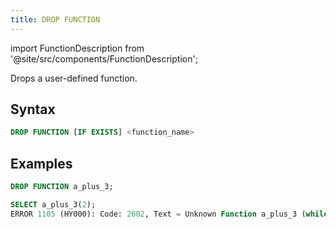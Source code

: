 ```yaml
---
title: DROP FUNCTION
---
```

import FunctionDescription from '@site/src/components/FunctionDescription';

<FunctionDescription description="Introduced or updated: v1.2.116"/>

Drops a user-defined function.

## Syntax

```sql
DROP FUNCTION [IF EXISTS] <function_name>
```

## Examples

```sql
DROP FUNCTION a_plus_3;

SELECT a_plus_3(2);
ERROR 1105 (HY000): Code: 2602, Text = Unknown Function a_plus_3 (while in analyze select projection).
```